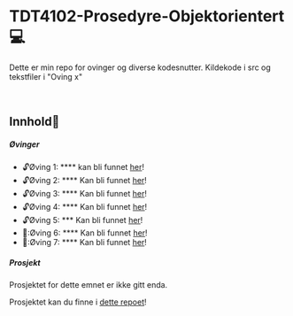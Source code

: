 # TDT4102-Prosedyre-Objektorientert :computer:

Dette er min repo for ovinger og diverse kodesnutter. Kildekode i src og tekstfiler i "Oving x"

<br>

## Innhold:notebook_with_decorative_cover:

##### Øvinger  
- :unlock:Øving 1: **** kan bli funnet [her]()!<br>
- :unlock:Øving 2: **** Kan bli funnet [her]()!<br>
- :unlock:Øving 3: **** Kan bli funnet [her]()!<br>
- :unlock:Øving 4: **** Kan bli funnet [her]()!<br>
- :unlock:Øving 5: *** Kan bli funnet [her]()!<br>
- 🔐:Øving 6: **** Kan bli funnet [her]()!<br>
- 🔐:Øving 7: **** Kan bli funnet [her]()!<br>

##### Prosjekt
Prosjektet for dette emnet er ikke gitt enda.

Prosjektet kan du finne i [dette repoet]()!


